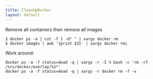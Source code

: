 ```yaml
---
title: CleanUpDocker
layout: default
---
```


Remove all containers then remove all images

    $ docker ps -a | cut -f 1 -d" " | xargs docker rm
    $ docker images | awk '{print $3}' | xargs docker rmi

Work around:

     
    docker ps -a -f status=dead -q | xargs -r -I % bash -c 'rm -rf /srv/docker/overlay/%1*'
    docker ps -a -f status=dead -q | xargs -r docker rm -f -v
